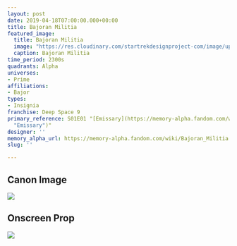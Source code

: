 ```yaml
---
layout: post
date: 2019-04-18T07:00:00.000+00:00
title: Bajoran Militia
featured_image:
  title: Bajoran Militia
  image: "https://res.cloudinary.com/startrekdesignproject-com/image/upload/v1555635917/BajoranMilitia.png"
  caption: Bajoran Militia
time_period: 2300s
quadrants: Alpha
universes:
- Prime
affiliations:
- Bajor
types:
- Insignia
franchise: Deep Space 9
primary_reference: S01E01 "[Emissary](https://memory-alpha.fandom.com/wiki/Emissary
  "Emissary")"
designer: ''
memory_alpha_url: https://memory-alpha.fandom.com/wiki/Bajoran_Militia
slug: ''

---
```

## Canon Image

![](https://res.cloudinary.com/startrekdesignproject-com/image/upload/v1555635917/BajoranMilitia1.jpg)

## Onscreen Prop

![](https://res.cloudinary.com/startrekdesignproject-com/image/upload/v1569871699/BajoranMilitaryInsignia_Prop.jpg)